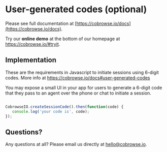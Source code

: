 # User-generated codes (optional)

Please see full documentation at [https://cobrowse.io/docs](https://cobrowse.io/docs).

Try our **online demo** at the bottom of our homepage at <https://cobrowse.io/#tryit>.

## Implementation

These are the requirements in Javascript to initiate sessions using 6-digit codes. More info at <https://cobrowse.io/docs#user-generated-codes>

You may expose a small UI in your app for users to generate a 6-digit code that they pass to an agent over the phone or chat to initiate a session.

```javascript

CobrowseIO.createSessionCode().then(function(code) {
   console.log('your code is', code);
});

```

## Questions?
Any questions at all? Please email us directly at [hello@cobrowse.io](mailto:hello@cobrowse.io).
